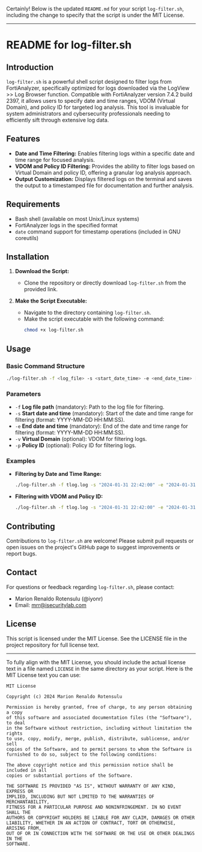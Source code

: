 Certainly! Below is the updated `README.md` for your script `log-filter.sh`, including the change to specify that the script is under the MIT License.

---

# README for log-filter.sh

## Introduction

`log-filter.sh` is a powerful shell script designed to filter logs from FortiAnalyzer, specifically optimized for logs downloaded via the LogView >> Log Browser function. Compatible with FortiAnalyzer version 7.4.2 build 2397, it allows users to specify date and time ranges, VDOM (Virtual Domain), and policy ID for targeted log analysis. This tool is invaluable for system administrators and cybersecurity professionals needing to efficiently sift through extensive log data.

## Features

- **Date and Time Filtering:** Enables filtering logs within a specific date and time range for focused analysis.
- **VDOM and Policy ID Filtering:** Provides the ability to filter logs based on Virtual Domain and policy ID, offering a granular log analysis approach.
- **Output Customization:** Displays filtered logs on the terminal and saves the output to a timestamped file for documentation and further analysis.

## Requirements

- Bash shell (available on most Unix/Linux systems)
- FortiAnalyzer logs in the specified format
- `date` command support for timestamp operations (included in GNU coreutils)

## Installation

1. **Download the Script:**
   - Clone the repository or directly download `log-filter.sh` from the provided link.

2. **Make the Script Executable:**
   - Navigate to the directory containing `log-filter.sh`.
   - Make the script executable with the following command:
     ```bash
     chmod +x log-filter.sh
     ```

## Usage

### Basic Command Structure

```bash
./log-filter.sh -f <log_file> -s <start_date_time> -e <end_date_time> [-v <vd>] [-p <policyid>]
```

### Parameters

- `-f` **Log file path** (mandatory): Path to the log file for filtering.
- `-s` **Start date and time** (mandatory): Start of the date and time range for filtering (format: YYYY-MM-DD HH:MM:SS).
- `-e` **End date and time** (mandatory): End of the date and time range for filtering (format: YYYY-MM-DD HH:MM:SS).
- `-v` **Virtual Domain** (optional): VDOM for filtering logs.
- `-p` **Policy ID** (optional): Policy ID for filtering logs.

### Examples

- **Filtering by Date and Time Range:**
  ```bash
  ./log-filter.sh -f tlog.log -s "2024-01-31 22:42:00" -e "2024-01-31 22:43:16"
  ```
- **Filtering with VDOM and Policy ID:**
  ```bash
  ./log-filter.sh -f tlog.log -s "2024-01-31 22:42:00" -e "2024-01-31 22:43:16" -v IT -p 6
  ```

## Contributing

Contributions to `log-filter.sh` are welcome! Please submit pull requests or open issues on the project's GitHub page to suggest improvements or report bugs.

## Contact

For questions or feedback regarding `log-filter.sh`, please contact:

- Marion Renaldo Rotensulu (@iyonr)
- Email: mrr@isecuritylab.com

## License

This script is licensed under the MIT License. See the LICENSE file in the project repository for full license text.

---

To fully align with the MIT License, you should include the actual license text in a file named `LICENSE` in the same directory as your script. Here is the MIT License text you can use:

```
MIT License

Copyright (c) 2024 Marion Renaldo Rotensulu

Permission is hereby granted, free of charge, to any person obtaining a copy
of this software and associated documentation files (the "Software"), to deal
in the Software without restriction, including without limitation the rights
to use, copy, modify, merge, publish, distribute, sublicense, and/or sell
copies of the Software, and to permit persons to whom the Software is
furnished to do so, subject to the following conditions:

The above copyright notice and this permission notice shall be included in all
copies or substantial portions of the Software.

THE SOFTWARE IS PROVIDED "AS IS", WITHOUT WARRANTY OF ANY KIND, EXPRESS OR
IMPLIED, INCLUDING BUT NOT LIMITED TO THE WARRANTIES OF MERCHANTABILITY,
FITNESS FOR A PARTICULAR PURPOSE AND NONINFRINGEMENT. IN NO EVENT SHALL THE
AUTHORS OR COPYRIGHT HOLDERS BE LIABLE FOR ANY CLAIM, DAMAGES OR OTHER
LIABILITY, WHETHER IN AN ACTION OF CONTRACT, TORT OR OTHERWISE, ARISING FROM,
OUT OF OR IN CONNECTION WITH THE SOFTWARE OR THE USE OR OTHER DEALINGS IN THE
SOFTWARE.
```
